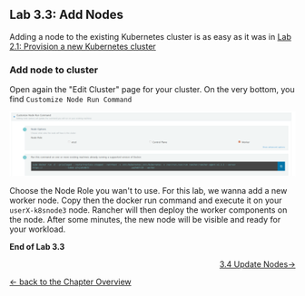 ## Lab 3.3: Add Nodes

Adding a node to the existing Kubernetes cluster is as easy as it was in [Lab 2.1: Provision a new Kubernetes cluster](21_provision.md)

### Add node to cluster

Open again the "Edit Cluster" page for your cluster. On the very bottom, you find `Customize Node Run Command`

![Docker Node Run Command](../resources/images/dockerruncommand.png)

Choose the Node Role you wan't to use. For this lab, we wanna add a new worker node. Copy then the docker run command and execute it on your `userX-k8snode3` node. Rancher will then deploy the worker components on the node. After some minutes, the new node will be visible and ready for your workload.

**End of Lab 3.3**

<p width="100px" align="right"><a href="34_updatenodes.md"> 3.4 Update Nodes→</a></p>

[← back to the Chapter Overview](10_rancher.md)
